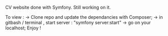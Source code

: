 CV  website done with Symfony. Still working on it. 

To view : 
-> Clone repo and update the dependancies with Composer; 
-> in gitbash / terminal , start server : "symfony server:start"
-> go on your localhost;
Enjoy !
